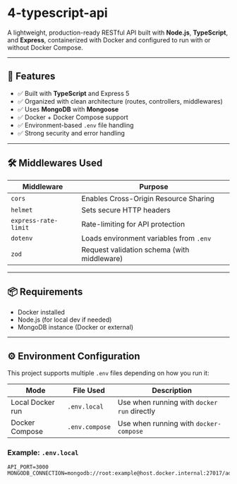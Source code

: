 # 4-typescript-api

A lightweight, production-ready RESTful API built with **Node.js**, **TypeScript**, and **Express**, containerized with Docker and configured to run with or without Docker Compose.

---

## 🚀 Features

- ✅ Built with **TypeScript** and Express 5
- ✅ Organized with clean architecture (routes, controllers, middlewares)
- ✅ Uses **MongoDB** with **Mongoose**
- ✅ Docker + Docker Compose support
- ✅ Environment-based `.env` file handling
- ✅ Strong security and error handling

---

## 🛠️ Middlewares Used

| Middleware           | Purpose                                     |
| -------------------- | ------------------------------------------- |
| `cors`               | Enables Cross-Origin Resource Sharing       |
| `helmet`             | Sets secure HTTP headers                    |
| `express-rate-limit` | Rate-limiting for API protection            |
| `dotenv`             | Loads environment variables from `.env`     |
| `zod`                | Request validation schema (with middleware) |

---

## 📦 Requirements

- Docker installed
- Node.js (for local dev if needed)
- MongoDB instance (Docker or external)

---

## ⚙️ Environment Configuration

This project supports multiple `.env` files depending on how you run it:

| Mode             | File Used      | Description                                 |
| ---------------- | -------------- | ------------------------------------------- |
| Local Docker run | `.env.local`   | Use when running with `docker run` directly |
| Docker Compose   | `.env.compose` | Use when running with `docker-compose`      |

### Example: `.env.local`

```env
API_PORT=3000
MONGODB_CONNECTION=mongodb://root:example@host.docker.internal:27017/admin
```
